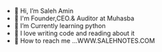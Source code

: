 - 👋 Hi, I’m Saleh Amin
- 💼 I'm Founder,CEO.& Auditor at Muhasba
- 👀 I’m Currently learning python
- 💖 I love writing code and reading about it
- 📍  How to reach me ...WWW.SALEHNOTES.COM

<!---
thisissalehamin/thisissalehamin is a ✨ special ✨ repository because its `README.md` (this file) appears on your GitHub profile.
You can click the Preview link to take a look at your changes.
--->
